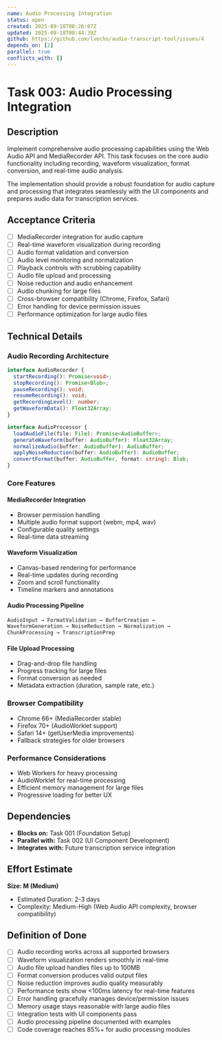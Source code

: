 ```yaml
---
name: Audio Processing Integration
status: open
created: 2025-09-18T08:26:07Z
updated: 2025-09-18T08:44:39Z
github: https://github.com/lvecho/audio-transcript-tool/issues/4
depends_on: [2]
parallel: true
conflicts_with: []
---
```


# Task 003: Audio Processing Integration

## Description

Implement comprehensive audio processing capabilities using the Web Audio API and MediaRecorder API. This task focuses on the core audio functionality including recording, waveform visualization, format conversion, and real-time audio analysis.

The implementation should provide a robust foundation for audio capture and processing that integrates seamlessly with the UI components and prepares audio data for transcription services.

## Acceptance Criteria

- [ ] MediaRecorder integration for audio capture
- [ ] Real-time waveform visualization during recording
- [ ] Audio format validation and conversion
- [ ] Audio level monitoring and normalization
- [ ] Playback controls with scrubbing capability
- [ ] Audio file upload and processing
- [ ] Noise reduction and audio enhancement
- [ ] Audio chunking for large files
- [ ] Cross-browser compatibility (Chrome, Firefox, Safari)
- [ ] Error handling for device permission issues
- [ ] Performance optimization for large audio files

## Technical Details

### Audio Recording Architecture
```typescript
interface AudioRecorder {
  startRecording(): Promise<void>;
  stopRecording(): Promise<Blob>;
  pauseRecording(): void;
  resumeRecording(): void;
  getRecordingLevel(): number;
  getWaveformData(): Float32Array;
}

interface AudioProcessor {
  loadAudioFile(file: File): Promise<AudioBuffer>;
  generateWaveform(buffer: AudioBuffer): Float32Array;
  normalizeAudio(buffer: AudioBuffer): AudioBuffer;
  applyNoiseReduction(buffer: AudioBuffer): AudioBuffer;
  convertFormat(buffer: AudioBuffer, format: string): Blob;
}
```

### Core Features

#### MediaRecorder Integration
- Browser permission handling
- Multiple audio format support (webm, mp4, wav)
- Configurable quality settings
- Real-time data streaming

#### Waveform Visualization
- Canvas-based rendering for performance
- Real-time updates during recording
- Zoom and scroll functionality
- Timeline markers and annotations

#### Audio Processing Pipeline
```typescript
AudioInput → FormatValidation → BufferCreation → 
WaveformGeneration → NoiseReduction → Normalization → 
ChunkProcessing → TranscriptionPrep
```

#### File Upload Processing
- Drag-and-drop file handling
- Progress tracking for large files
- Format conversion as needed
- Metadata extraction (duration, sample rate, etc.)

### Browser Compatibility
- Chrome 66+ (MediaRecorder stable)
- Firefox 70+ (AudioWorklet support)
- Safari 14+ (getUserMedia improvements)
- Fallback strategies for older browsers

### Performance Considerations
- Web Workers for heavy processing
- AudioWorklet for real-time processing
- Efficient memory management for large files
- Progressive loading for better UX

## Dependencies

- **Blocks on:** Task 001 (Foundation Setup)
- **Parallel with:** Task 002 (UI Component Development)
- **Integrates with:** Future transcription service integration

## Effort Estimate

**Size: M (Medium)**
- Estimated Duration: 2-3 days
- Complexity: Medium-High (Web Audio API complexity, browser compatibility)

## Definition of Done

- [ ] Audio recording works across all supported browsers
- [ ] Waveform visualization renders smoothly in real-time
- [ ] Audio file upload handles files up to 100MB
- [ ] Format conversion produces valid output files
- [ ] Noise reduction improves audio quality measurably
- [ ] Performance tests show <100ms latency for real-time features
- [ ] Error handling gracefully manages device/permission issues
- [ ] Memory usage stays reasonable with large audio files
- [ ] Integration tests with UI components pass
- [ ] Audio processing pipeline documented with examples
- [ ] Code coverage reaches 85%+ for audio processing modules
